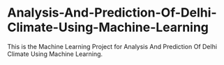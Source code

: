 # Analysis-And-Prediction-Of-Delhi-Climate-Using-Machine-Learning
This is the Machine Learning Project for Analysis And Prediction Of Delhi Climate Using Machine Learning.
